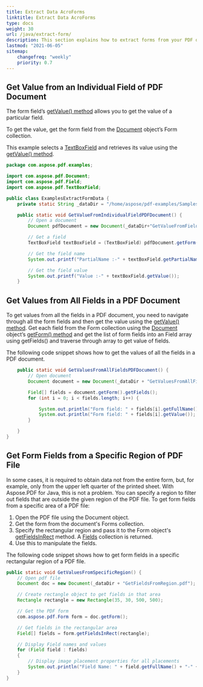 ```yaml
---
title: Extract Data AcroForms
linktitle: Extract Data AcroForms
type: docs
weight: 30
url: /java/extract-form/
description: This section explains how to extract forms from your PDF document with Aspose.PDF for Java.
lastmod: "2021-06-05"
sitemap:
    changefreq: "weekly"
    priority: 0.7
---
```


## Get Value from an Individual Field of PDF Document

The form field’s [getValue() method](https://apireference.aspose.com/pdf/java/com.aspose.pdf/TextBoxField#getValue--) allows you to get the value of a particular field.

To get the value, get the form field from the [Document](https://apireference.aspose.com/pdf/java/com.aspose.pdf/classes/Document) object’s Form collection.

This example selects a [TextBoxField](https://apireference.aspose.com/pdf/java/com.aspose.pdf/TextBoxField) and retrieves its value using the [getValue() method](https://apireference.aspose.com/pdf/java/com.aspose.pdf/TextBoxField#getValue--).

```java
package com.aspose.pdf.examples;

import com.aspose.pdf.Document;
import com.aspose.pdf.Field;
import com.aspose.pdf.TextBoxField;

public class ExamplesExtractFormData {
    private static String _dataDir = "/home/aspose/pdf-examples/Samples/Forms/";

    public static void GetValueFromIndividualFieldPDFDocument() {
        // Open a document
        Document pdfDocument = new Document(_dataDir+"GetValueFromField.pdf");

        // Get a field
        TextBoxField textBoxField = (TextBoxField) pdfDocument.getForm().get("textbox1");

        // Get the field name
        System.out.printf("PartialName :-" + textBoxField.getPartialName());

        // Get the field value
        System.out.printf("Value :-" + textBoxField.getValue());
    }
```

## Get Values from All Fields in a PDF Document

To get values from all the fields in a PDF document, you need to navigate through all the form fields and then get the value using the [getValue() method](https://apireference.aspose.com/pdf/java/com.aspose.pdf/TextBoxField#getValue--). Get each field from the Form collection using the [Document](https://apireference.aspose.com/pdf/java/com.aspose.pdf/classes/Document) object’s [getForm() method](https://apireference.aspose.com/pdf/java/com.aspose.pdf/Document#getForm--) and get the list of form fields into an Field array using getFields() and traverse through array to get value of fields.

The following code snippet shows how to get the values of all the fields in a PDF document.

```java
    public static void GetValuesFromAllFieldsPDFDocument() {
        // Open document
        Document document = new Document(_dataDir + "GetValuesFromAllFields.pdf");

        Field[] fields = document.getForm().getFields();
        for (int i = 0; i < fields.length; i++) {

            System.out.println("Form field: " + fields[i].getFullName());
            System.out.println("Form field: " + fields[i].getValue());
        }

    }
}
```

## Get Form Fields from a Specific Region of PDF File

In some cases, it is required to obtain data not from the entire form, but, for example, only from the upper left quarter of the printed sheet.
With Aspose.PDF for Java, this is not a problem. You can specify a region to filter out fields that are outside the given region of the PDF file. To get form fields from a specific area of a PDF file:

1. Open the PDF file using the Document object.
1. Get the form from the document's Forms collection.
1. Specify the rectangular region and pass it to the Form object's [getFieldsInRect](https://apireference.aspose.com/pdf/java/com.aspose.pdf/Form#getFieldsInRect-com.aspose.pdf.Rectangle-) method. A [Fields](https://apireference.aspose.com/pdf/java/com.aspose.pdf/Field) collection is returned.
1. Use this to manipulate the fields.

The following code snippet shows how to get form fields in a specific rectangular region of a PDF file.

```java
public static void GetValuesFromSpecificRegion() {
    // Open pdf file
    Document doc = new Document(_dataDir + "GetFieldsFromRegion.pdf");

    // Create rectangle object to get fields in that area
    Rectangle rectangle = new Rectangle(35, 30, 500, 500);

    // Get the PDF form
    com.aspose.pdf.Form form = doc.getForm();

    // Get fields in the rectangular area
    Field[] fields = form.getFieldsInRect(rectangle);

    // Display Field names and values
    for (Field field : fields)
    {
        // Display image placement properties for all placements
        System.out.println("Field Name: " + field.getFullName() + "-" + "Field Value: " + field.getValue());
    }
}
```
